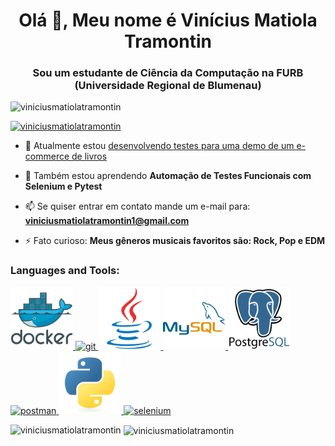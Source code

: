 <h1 align="center">Olá 👋, Meu nome é Vinícius Matiola Tramontin</h1>
<h3 align="center">Sou um estudante de Ciência da Computação na FURB (Universidade Regional de Blumenau)</h3>

<p align="left"> <img src="https://komarev.com/ghpvc/?username=viniciusmatiolatramontin&label=Profile%20views&color=850b9d&style=flat-square" alt="viniciusmatiolatramontin" /> </p>

<p align="left"> <a href="https://github.com/ryo-ma/github-profile-trophy"><img src="https://github-profile-trophy.vercel.app/?username=viniciusmatiolatramontin" alt="viniciusmatiolatramontin" /></a> </p>

- 🔭 Atualmente estou [desenvolvendo testes para uma demo de um e-commerce de livros](https://github.com/viniciusmatiolatramontin/BookCartTests)

- 🌱 Também estou aprendendo **Automação de Testes Funcionais com Selenium e Pytest**

- 📫 Se quiser entrar em contato mande um e-mail para: **viniciusmatiolatramontin1@gmail.com**

- ⚡ Fato curioso: **Meus gêneros musicais favoritos são: Rock, Pop e EDM**

<h3 align="left">Languages and Tools:</h3>
<p align="left"> <a href="https://www.docker.com/" target="_blank" rel="noreferrer"> <img src="https://raw.githubusercontent.com/devicons/devicon/master/icons/docker/docker-original-wordmark.svg" alt="docker" width="100" height="100"/> </a> <a href="https://git-scm.com/" target="_blank" rel="noreferrer"> <img src="https://www.vectorlogo.zone/logos/git-scm/git-scm-icon.svg" alt="git" width="100" height="100"/> </a> <a href="https://www.java.com" target="_blank" rel="noreferrer"> <img src="https://raw.githubusercontent.com/devicons/devicon/master/icons/java/java-original.svg" alt="java" width="100" height="100"/> </a> <a href="https://www.mysql.com/" target="_blank" rel="noreferrer"> <img src="https://raw.githubusercontent.com/devicons/devicon/master/icons/mysql/mysql-original-wordmark.svg" alt="mysql" width="100" height="100"/> </a> <a href="https://www.postgresql.org" target="_blank" rel="noreferrer"> <img src="https://raw.githubusercontent.com/devicons/devicon/master/icons/postgresql/postgresql-original-wordmark.svg" alt="postgresql" width="100" height="100"/> </a> <a href="https://postman.com" target="_blank" rel="noreferrer"> <img src="https://www.vectorlogo.zone/logos/getpostman/getpostman-icon.svg" alt="postman" width="100" height="100"/> </a> <a href="https://www.python.org" target="_blank" rel="noreferrer"> <img src="https://raw.githubusercontent.com/devicons/devicon/master/icons/python/python-original.svg" alt="python" width="100" height="100"/> </a> <a href="https://www.selenium.dev" target="_blank" rel="noreferrer"> <img src="https://raw.githubusercontent.com/detain/svg-logos/780f25886640cef088af994181646db2f6b1a3f8/svg/selenium-logo.svg" alt="selenium" width="100" height="100"/> </a> </p>


<p><img align="left" src="https://github-readme-stats.vercel.app/api/top-langs?username=viniciusmatiolatramontin&show_icons=true&theme=synthwave&locale=en&layout=compact" alt="viniciusmatiolatramontin" /></p>

<p>&nbsp;<img align="center" src="https://github-readme-stats.vercel.app/api?username=viniciusmatiolatramontin&show_icons=true&theme=synthwave&locale=en" alt="viniciusmatiolatramontin" /></p>
